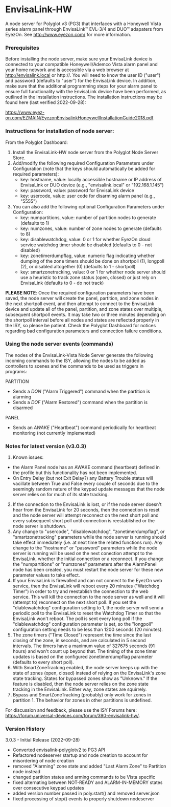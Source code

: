 # EnvisaLink-HW
A node server for Polyglot v3 (PG3) that interfaces with a Honeywell Vista series alarm panel through EnvisaLink™ EVL-3/4 and DUO™ adapaters from EyezOn. See http://www.eyezon.com/ for more information.

### Prerequisites
Before installing the node server, make sure your EnvisaLink device is connected to your compatible Honeywell/Ademco Vista alarm panel and your home network and is accessible via a web browser at http://envisalink.local or http://<device IP>. You will need to know the user ID ("user") and password (defaults to "user") for the EnvisaLink device. In addition, make sure that the additional programming steps for your alarm panel to ensure full functionality with the EnvisaLink device have been performed, as outlined in the installation instructions. The installation instructions may be found here (last verified 2022-09-28):

https://www.eyez-on.com/EZMAIN/EyezonEnvisalinkHoneywellInstallationGuide2018.pdf

### Instructions for installation of node server:
From the Polyglot Dashboard:
1. Install the EnvisaLink-HW node server from the Polyglot Node Server Store.
2. Add/modify the following required Configuration Parameters under Configuration (note that the keys should automatically be added for required parameters):
    - key: hostname, value: locally accessible hostname or IP address of EnvisaLink or DUO device (e.g., "envisalink.local" or "192.168.1.145")
    - key: password, value: password for EnvisaLink device
    - key: usercode, value: user code for disarming alarm panel (e.g., "5555")
3. You can also add the following optional Configuration Parameters under Configuration:
    - key: numpartitions, value: number of partition nodes to generate (defaults to 1)
    - key: numzones, value: number of zone nodes to generate (defaults to 8)
    - key: disablewatchdog, value: 0 or 1 for whether EyezOn cloud service watchdog timer should be disabled (defaults to 0 - not disabled)
    - key: zonetimerdumpflag, value: numeric flag indicating whether dumping of the zone timers should be done on shortpoll (1), longpoll (2), or disabled altogether (0) (defaults to 1 - shortpoll)
    - key: smartzonetracking, value: 0 or 1 for whether node server should use a heuristic to track zone status (open, closed) or just rely on EnvisaLink (defaults to 0 - do not track)

**PLEASE NOTE**: Once the required configuration parameters have been saved, the node server will create the panel, partition, and zone nodes in the next shortpoll event, and then attempt to connect to the EnvisaLink device and update all of the panel, partition, and zone states over multiple, subsequent shortpoll events. It may take two or three minutes depending on the shortpoll interval before all nodes and states are reflected properly in the ISY, so please be patient. Check the Polyglot Dashboard for notices regarding bad configuration parameters and connection failure conditions.

### Using the node server events (commands)
The nodes of the EnvisaLink-Vista Node Server generate the following incoming commands to the ISY, allowing the nodes to be added as controllers to scenes and the commands to be used as triggers in programs:

PARTITION
- Sends a *DON* ("Alarm Triggered") command when the partition is alarming
- Sends a *DOF* ("Alarm Restored") command when the partition is disarmed

PANEL
- Sends an *AWAKE* ("Heartbeat") command periodically for heartbeat monitoring (not currently implemented)

### Notes for latest version (v3.0.3)

1. Known issues:
 - the Alarm Panel node has an AWAKE command (heartbeat) defined in the profile but this functionality has not been implemented.
 - On Entry Delay (but not Exit Delay?) any Battery Trouble status will vacillate between True and False every couple of seconds due to the seemingly random nature of the keypad update messages that the node server relies on for much of its state tracking.
2. If the connection to the EnvisaLink is lost, or if the node server doesn't hear from the EnvisaLink for 20 seconds, then the connection is reset and the node server will attempt reconnect on the next short poll and every subsequent short poll until connection is reestablished or the node server is shutdown.
3. Any change to "usercode", "disablewatchdog", "zonetimerdumpflag", or "smartzonetracking" parameters while the node server is running should take effect immediately (i.e. at next time the related functions run). Any change to the "hostname" or "password" parameters while the node server is running will be used on the next conection attempt to the EnvisaLink, whether the initial connection or a reconnect. If you change the "numpartitions" or "numzones" parameters after the AlarmPanel node has been created, you must restart the node server for these new parameter values to take effect.
4. If your EnvisaLink is firewalled and can not connect to the EyezOn web service, then the EnvisaLink will reboot every 20 minutes ("Watchdog Timer") in order to try and reestablish the connection to the web service. This will kill the connection to the node server as well and it will (attempt to) reconnect on the next short poll. If you set the "diablewatchdog" configuration setting to 1, the node server will send a periodic poll to the EnvisaLink to reset the Watchdog Timer so that the EnvisaLink won't reboot. The poll is sent every long poll if the "diablewatchdog" configuration parameter is set, so the "longpoll" configuration setting needs to be less than 1200 seconds (20 minutes).
5. The zone timers ("Time Closed") represent the time since the last closing of the zone, in seconds, and are calculated in 5 second intervals. The timers have a maximum value of 327675 seconds (91 hours) and won't count up beyond that. The timing of the zone timer updates is based on the configured zonetimerdumpflag parameter (defaults to every short poll).  
6. With SmartZoneTracking enabled, the node server keeps up with the state of zones (open, closed) instead of relying on the EnvisaLink's zone state tracking. States for bypassed zones show as "Unknown." If the feature is disabled, then the node server relies on the zone state tracking in the EnvisaLink. Either way, zone states are squirrely.
7. Bypass and SmartZoneTracking (probably) only work for zones in partition 1. The behavior for zones in other partitions is undefined.

For discussion and feedback, please use the ISY Forums here: https://forum.universal-devices.com/forum/390-envisalink-hw/.

### Version History
3.0.3 - Initial Release (2022-09-28)
- Converted envisalink-polyglotv2 to PG3 API
- Refactored nodeserver startup and node creation to account for misordering of node creation
- removed "Alarming" zone state and added "Last Alarm Zone" to Partition node instead
- changed partition states and arming commands to be Vista specific
- fixed alternating between NOT-READY and ALARM-IN-MEMORY states over consecutive keypad updates
- added version number passed in poly.start() and removed server.json
- fixed processing of stop() events to properly shutdown nodeserver
